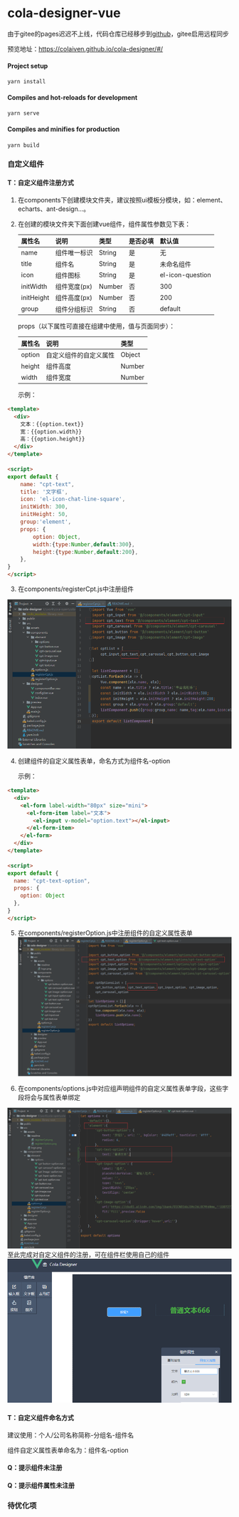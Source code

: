 # cola-designer-vue
由于gitee的pages迟迟不上线，代码仓库已经移步到[github](https://github.com/colaiven/cola-designer )，gitee启用远程同步

预览地址：https://colaiven.github.io/cola-designer/#/
#### Project setup
```
yarn install
```
#### Compiles and hot-reloads for development
```
yarn serve
```
#### Compiles and minifies for production
```
yarn build
```

### 自定义组件
#### T：自定义组件注册方式
1. 在components下创建模块文件夹，建议按照ui模板分模块，如：element、echarts、ant-design...。
2. 在创建的模块文件夹下面创建vue组件，组件属性参数见下表：
   
   | 属性名      | 说明          | 类型    |是否必填  | 默认值|
   |  ----      |  ----        | ----   | ----   | ----  |
   | name       | 组件唯一标识   | String | 是      | 无 |
   | title      | 组件名        | String  | 是    | 未命名组件 |
   | icon       | 组件图标      | String  | 是     | el-icon-question |
   | initWidth  | 组件宽度(px)   | Number  | 否     | 300 |
   | initHeight | 组件高度(px)   | Number  | 否     | 200 |
   | group      | 组件分组标识   | String  | 否     | default |
   
    props（以下属性可直接在组建中使用，值与页面同步）：
   
   | 属性名      | 说明          | 类型    |
   |  ----      |  ----        | ----   |
   | option     | 自定义组件的自定义属性| Object |
   | height     | 组件高度| Number |
   | width      | 组件宽度| Number |
   
    示例：

```html
<template>
  <div>
    文本：{{option.text}}
    宽：{{option.width}}
    高：{{option.height}}
  </div>
</template>

<script>
export default {
    name: "cpt-text",
    title: '文字框',
    icon: 'el-icon-chat-line-square',
    initWidth: 300,
    initHeight: 50,
    group:'element',
    props: {
        option: Object,
        width:{type:Number,default:300},
        height:{type:Number,default:200},
    },
}
</script>
```

3. 在components/registerCpt.js中注册组件

![img.png](src/assets/readme/registerCpt.png)
   
4. 创建组件的自定义属性表单，命名方式为组件名-option
   
   示例：
```html
<template>
  <div>
    <el-form label-width="80px" size="mini">
      <el-form-item label="文本">
        <el-input v-model="option.text"></el-input>
      </el-form-item>
    </el-form>
  </div>
</template>

<script>
export default {
  name: "cpt-text-option",
  props: {
    option: Object
  },
}
</script>
```

5. 在components/registerOption.js中注册组件的自定义属性表单
![img.png](src/assets/readme/registerOption.png)
   
6. 在components/options.js中对应组声明组件的自定义属性表单字段，这些字段将会与属性表单绑定

![img.png](src/assets/readme/options.png)
至此完成对自定义组件的注册，可在组件栏使用自己的组件
![img.png](src/assets/readme/test.png)
#### T：自定义组件命名方式
 建议使用：个人/公司名称简称-分组名-组件名

 组件自定义属性表单命名为：组件名-option
#### Q：提示组件未注册
#### Q：提示组件属性未注册

### 待优化项
